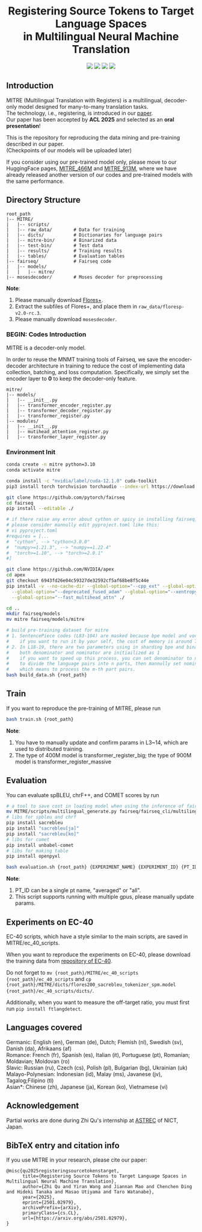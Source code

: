 <div align="center">
  
  <h1>
    Registering Source Tokens to Target Language Spaces<br>
    in Multilingual Neural Machine Translation
  </h1>
</div>
<p align="center">
  <a href="LICENSE"><img src="https://img.shields.io/badge/License-MIT-FAD689.svg" /></a>
  <a href="https://zhiqu22.github.io/"><img src="https://img.shields.io/badge/Homepage-Qu-silver"></a>
  <a href="https://arxiv.org/abs/2501.02979"><img src="https://img.shields.io/badge/Paper-blue" /></a>
  <a href="https://huggingface.co/naist-nlp/mitre_466m"><img src="https://img.shields.io/badge/Hugging%20Face-yellow"/></a>
</p>

## Introduction
MITRE (Multilingual Translation with Registers) is a multilingual, decoder-only model designed for many-to-many translation tasks.  
The technology, i.e., registering, is introduced in our [paper](https://arxiv.org/abs/2501.02979).  
Our paper has been accepted by **ACL 2025** and selected as an **oral presentation**!  

This is the repository for reproducing the data mining and pre-training described in our paper.  
(Checkpoints of our models will be uploaded later)

If you consider using our pre-trained model only, please move to our HuggingFace pages, [MITRE_466M](https://huggingface.co/naist-nlp/mitre_466m) and [MITRE_913M](https://huggingface.co/naist-nlp/mitre_913m), where we have already released another version of our codes and pre-trained models with the same performance.

## Directory Structure

```plaintext
root_path
|-- MITRE/
|   |-- scripts/
|   |-- raw_data/        # Data for training
|   |-- dicts/           # Dictionaries for language pairs
|   |-- mitre-bin/       # Binarized data
|   |-- test-bin/        # Test data
|   |-- results/         # Training results
|   |-- tables/          # Evaluation tables
|-- fairseq/             # Fairseq code
|   |-- models/
|   |   |-- mitre/
|-- mosesdecoder/        # Moses decoder for preprocessing
```

**Note**:  
1. Please manually download [Flores+](https://github.com/openlanguagedata/flores/tags/v2.0-rc.3). 
2. Extract the subfiles of Flores+, and place them in `raw_data/floresp-v2.0-rc.3`.
3. Please manually download `mosesdecoder`.

### BEGIN: Codes Introduction

MITRE is a decoder-only model.

In order to reuse the MNMT training tools of Fairseq, 
we save the encoder-decoder architecture in training to reduce the cost of implementing data collection, batching, and loss computation.
Specifically, we simply set the encoder layer to **0** to keep the decoder-only feature.

```plaintext
mitre/
|-- models/
|   |-- __init__.py
|   |-- transformer_encoder_register.py
|   |-- transformer_decoder_register.py
|   |-- transformer_register.py
|-- modules/
|   |-- __init__.py
|   |-- mutihead_attention_register.py
|   |-- transformer_layer_register.py
```

### Environment Init

```bash
conda create -n mitre python=3.10
conda activate mitre

conda install -c "nvidia/label/cuda-12.1.0" cuda-toolkit
pip3 install torch torchvision torchaudio --index-url https://download.pytorch.org/whl/cu121

git clone https://github.com/pytorch/fairseq
cd fairseq
pip install --editable ./

# if there raise any error about cython or spicy in installing fairseq, 
# please consider mannully edit pyproject.toml like this:
# vi pyproject.toml
#requires = [...
#  "cython", --> "cython<3.0.0"
#  "numpy>=1.21.3", --> "numpy==1.22.4"
#  "torch>=1.10", --> "torch>=2.0.1"
#]

git clone https://github.com/NVIDIA/apex
cd apex
git checkout 6943fd26e04c59327de32592cf5af68be8f5c44e
pip install -v --no-cache-dir --global-option="--cpp_ext" --global-option="--cuda_ext" \
  --global-option="--deprecated_fused_adam" --global-option="--xentropy" \
  --global-option="--fast_multihead_attn" ./

cd ..
mkdir fairseq/models
mv mitre fairseq/models/mitre

# build pre-training dataset for mitre
# 1. SentencePiece codes (L83-104) are masked because bpe model and vocab are provided.
#    if you want to run it by your self, the cost of memory is around 700G
# 2. In L18-19, there are two parameters using in sharding bpe and binarizing data
#    both denominator and nominator are initiailized as 1
#    if you want to speed up this process, you can set denominator to n
#    to divide the language pairs into n parts, then mannully set nominator to m,
#    which means to process the m-th part pairs.
bash build_data.sh {root_path}
```

## Train

If you want to reproduce the pre-training of MITRE, please run
```bash
bash train.sh {root_path}
```
**Note**:  
1. You have to manually update and confirm params in L3~14, which are used to distributed training.  
2. The type of 400M model is transformer_register_big; the type of 900M model is transformer_register_massive


## Evaluation

You can evaluate spBLEU, chrF++, and COMET scores by run
```bash
# a tool to save cost in loading model when using the inference of fairseq.
mv MITRE/scripts/multilingual_generate.py fairseq/fairseq_cli/multilingual_generate.py
# libs for spbleu and chrf
pip install sacrebleu
pip install "sacrebleu[ja]"
pip install "sacrebleu[ko]"
# libs for comet
pip install unbabel-comet
# libs for making table
pip install openpyxl

bash evaluation.sh {root_path} {EXPERIMENT_NAME} {EXPERIMENT_ID} {PT_ID}
```
**Note**:  
1. PT_ID can be a single pt name, "averaged" or "all".
2. This script supports running with multiple gpus, please manually update params.

## Experiments on EC-40

EC-40 scripts, which have a style similar to the main scripts, are saved in MITRE/ec_40_scripts.

When you want to reproduce the experiments on EC-40, please download the training data from [repository of EC-40](https://github.com/Smu-Tan/ZS-NMT-Variations/tree/main).

Do not forget to `mv {root_path}/MITRE/ec_40_scripts {root_path}/ec_40_scripts` and `cp {root_path}/MITRE/dicts/flores200_sacrebleu_tokenizer_spm.model {root_path}/ec_40_scripts/dicts/`.

Additionally, when you want to measure the off-target ratio, you must first run `pip install ftlangdetect`.

## Languages covered
Germanic: English (en), German (de), Dutch; Flemish (nl), Swedish (sv), Danish (da), Afrikaans (af)  
Romance: French (fr), Spanish (es), Italian (it), Portuguese (pt), Romanian; Moldavian; Moldovan (ro)  
Slavic: Russian (ru), Czech (cs), Polish (pl), Bulgarian (bg), Ukrainian (uk)  
Malayo-Polynesian: Indonesian (id), Malay (ms), Javanese (jv), Tagalog;Filipino (tl)  
Asian*: Chinese (zh), Japanese (ja), Korean (ko), Vietnamese (vi)  


## Acknowledgement  
Partial works are done during Zhi Qu's internship at [ASTREC](https://astrec.nict.go.jp/) of NICT, Japan.

## BibTeX entry and citation info
If you use MITRE in your research, please cite our paper:
```
@misc{qu2025registeringsourcetokenstarget,
      title={Registering Source Tokens to Target Language Spaces in Multilingual Neural Machine Translation}, 
      author={Zhi Qu and Yiran Wang and Jiannan Mao and Chenchen Ding and Hideki Tanaka and Masao Utiyama and Taro Watanabe},
      year={2025},
      eprint={2501.02979},
      archivePrefix={arXiv},
      primaryClass={cs.CL},
      url={https://arxiv.org/abs/2501.02979}, 
}
```
